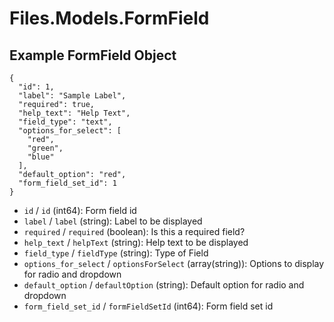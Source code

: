 # Files.Models.FormField

## Example FormField Object

```
{
  "id": 1,
  "label": "Sample Label",
  "required": true,
  "help_text": "Help Text",
  "field_type": "text",
  "options_for_select": [
    "red",
    "green",
    "blue"
  ],
  "default_option": "red",
  "form_field_set_id": 1
}
```

* `id` / `id`  (int64): Form field id
* `label` / `label`  (string): Label to be displayed
* `required` / `required`  (boolean): Is this a required field?
* `help_text` / `helpText`  (string): Help text to be displayed
* `field_type` / `fieldType`  (string): Type of Field
* `options_for_select` / `optionsForSelect`  (array(string)): Options to display for radio and dropdown
* `default_option` / `defaultOption`  (string): Default option for radio and dropdown
* `form_field_set_id` / `formFieldSetId`  (int64): Form field set id

